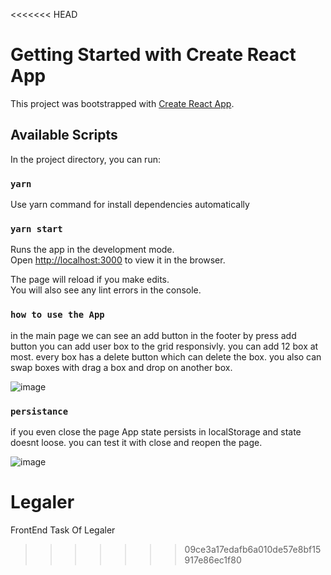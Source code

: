 <<<<<<< HEAD
# Getting Started with Create React App

This project was bootstrapped with [Create React App](https://github.com/facebook/create-react-app).

## Available Scripts

In the project directory, you can run:

### `yarn `
Use yarn command for install dependencies automatically


### `yarn start`

Runs the app in the development mode.\
Open [http://localhost:3000](http://localhost:3000) to view it in the browser.

The page will reload if you make edits.\
You will also see any lint errors in the console.

### `how to use the App`
in the main page we can see an add button in the footer
by press add button you can add user box to the grid responsivly.
you can add 12 box at most.
every box has a delete button which can delete the box.
you also can swap boxes with drag a box and drop on another box.

![image](https://user-images.githubusercontent.com/12884282/122670329-c39d3b00-d1d6-11eb-8e21-41ef98e53163.png)



### `persistance`
if you even close the page App state persists in localStorage and state doesnt loose.
you can test it with close and reopen the page.

![image](https://user-images.githubusercontent.com/12884282/122670372-0828d680-d1d7-11eb-96c1-4374949aad3e.png)


# Legaler
FrontEnd Task Of Legaler
>>>>>>> 09ce3a17edafb6a010de57e8bf15917e86ec1f80
